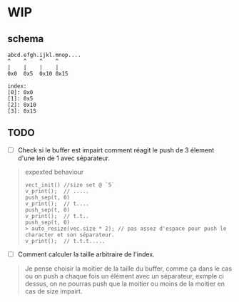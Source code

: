 # WIP

## schema

```
abcd.efgh.ijkl.mnop....
^    ^    ^    ^  
|    |    |    |  
0x0  0x5  0x10 0x15

index:
[0]: 0x0
[1]: 0x5
[2]: 0x10
[3]: 0x15
```

## TODO

 - [ ] Check si le buffer est impairt comment réagit le push de 3 élement d'une len de 1 avec séparateur.
> expexted behaviour
> ```
> vect_init() //size set @ `5`
> v_print();  // .....
> push_sep(t, 0)
> v_print();  // t....
> push_sep(t, 0)
> v_print();  // t.t..
> push_sep(t, 0)
> > auto_resize(vec.size * 2); // pas assez d'espace pour push le character et son séparateur.
> v_print();  // t.t.t.....
> ```

 - [ ] Comment calculer la taille arbitraire de l'index.
> Je pense choisir la moitier de la taille du buffer, comme ça dans le cas ou on push a chaque fois un élément avec un séparateur, exmple ci dessus, on ne pourras push que la moitier ou moins de la moitier en cas de size impairt.
